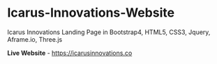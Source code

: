 # Icarus-Innovations-Website
Icarus Innovations Landing Page in Bootstrap4, HTML5, CSS3, Jquery, Aframe.io, Three.js

**Live Website** - https://icarusinnovations.co